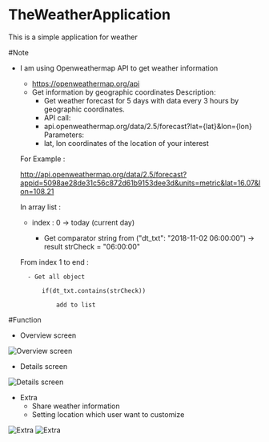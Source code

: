 # TheWeatherApplication
This is a simple application for weather

#Note
- I am using Openweathermap API to get weather information
	* https://openweathermap.org/api
	- Get information by geographic coordinates
		Description:
		- Get weather forecast for 5 days with data every 3 hours by geographic coordinates.
		- API call:
		- api.openweathermap.org/data/2.5/forecast?lat={lat}&lon={lon}
		Parameters:
		- lat, lon coordinates of the location of your interest
		
	For Example : 
	
	http://api.openweathermap.org/data/2.5/forecast?appid=5098ae28de31c56c872d61b9153dee3d&units=metric&lat=16.07&lon=108.21
	
	In array list :
	
	- index : 0 -> today (current day)
	
		- Get comparator string from ("dt_txt": "2018-11-02 06:00:00") -> result strCheck = "06:00:00"
		
	From index 1 to end :
	
		- Get all object
		
			if(dt_txt.contains(strCheck))
			
				add to list
				
#Function 
- Overview screen

![Overview screen](screenshots/Screenshot_20181102-113302.png "Overview screen")

- Details screen 

![Details screen](screenshots/Screenshot_20181102-113313.png "Details screen")

- Extra
	- Share weather information
	- Setting location which user want to customize 
	
![Extra](screenshots/Screenshot_20181102-113318.png "Extra")
![Extra](screenshots/Screenshot_20181102-113327.png "Extra")
